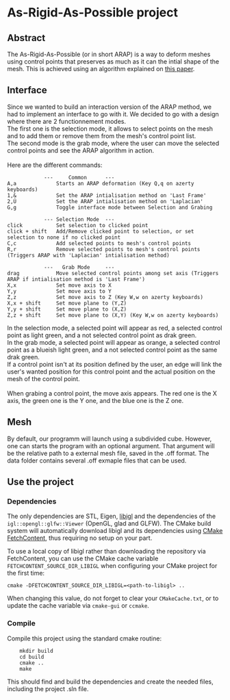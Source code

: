 # As-Rigid-As-Possible project

## Abstract

The As-Rigid-As-Possible (or in short ARAP) is a way to deform meshes using control points that preserves as much as it can the intial shape of the mesh.
This is achieved using an algorithm explained on [this paper](https://igl.ethz.ch/projects/ARAP/).


## Interface

Since we wanted to build an interaction version of the ARAP method, we had to implement an interface to go with it.
We decided to go with a design where there are 2 functionnement  modes.<br>
The first one is the selection mode, it allows to select points on the mesh and to add them or remove them from the mesh's control point list.<br>
The second mode is the grab mode, where the user can move the selected control points and see the ARAP algorithm in action.<br>
<br>
Here are the different commands:

```
			---		Common 		---
A,a				Starts an ARAP deformation (Key Q,q on azerty keyboards)
1,&				Set the ARAP intialisation method on 'Last Frame'
2,Ú				Set the ARAP intialisation method on 'Laplacian'
G,g				Toggle interface mode between Selection and Grabing

			---	Selection Mode	---
click			Set selection to clicked point
click + shift	Add/Remove clicked point to selection, or set selection to none if no clicked point
C,c				Add selected points to mesh's control points
R,r				Remove selected points to mesh's control points (Triggers ARAP with 'Laplacian' intialisation method)

			---	  Grab Mode		---
drag			Move selected control points among set axis (Triggers ARAP if intialisation method is 'Last Frame')
X,x				Set move axis to X
Y,y				Set move axis to Y
Z,z				Set move axis to Z (Key W,w on azerty keyboards)
X,x + shift		Set move plane to (Y,Z)
Y,y + shift		Set move plane to (X,Z)
Z,z + shift		Set move plane to (X,Y) (Key W,w on azerty keyboards)
```


In the selection mode, a selected point will appear as red, a selected control point as light green, and a not selected control point as drak green.<br>
In the grab mode, a selected point will appear as orange, a selected control point as a blueish light green, and a not selected control point as the same drak green.<br>
If a control point isn't at its position defined by the user, an edge will link the user's wanted position for this control point and the actual position on the mesh of the control point.<br>
<br>
When grabing a control point, the move axis appears. The red one is the X axis, the green one is the Y one, and the blue one is the Z one.


## Mesh

By default, our programm will launch using a subdivided cube. However, one can starts the program with an optional argument.
That argument will be the relative path to a external mesh file, saved in the .off format. The data folder contains several .off exmaple files that can be used.


## Use the project

### Dependencies

The only dependencies are STL, Eigen, [libigl](http://libigl.github.io/libigl/) and the dependencies
of the `igl::opengl::glfw::Viewer` (OpenGL, glad and GLFW).
The CMake build system will automatically download libigl and its dependencies using
[CMake FetchContent](https://cmake.org/cmake/help/latest/module/FetchContent.html),
thus requiring no setup on your part.

To use a local copy of libigl rather than downloading the repository via FetchContent, you can use
the CMake cache variable `FETCHCONTENT_SOURCE_DIR_LIBIGL` when configuring your CMake project for
the first time:
```
cmake -DFETCHCONTENT_SOURCE_DIR_LIBIGL=<path-to-libigl> ..
```
When changing this value, do not forget to clear your `CMakeCache.txt`, or to update the cache variable
via `cmake-gui` or `ccmake`.

### Compile

Compile this project using the standard cmake routine:

```
    mkdir build
    cd build
    cmake ..
    make
```

This should find and build the dependencies and create the needed files, including the project .sln file.